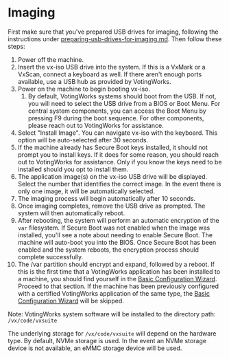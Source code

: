 # Imaging

First make sure that you've prepared USB drives for imaging, following the instructions under [preparing-usb-drives-for-imaging.md](preparing-usb-drives-for-imaging.md "mention"). Then follow these steps:

1. Power off the machine.
2. Insert the vx-iso USB drive into the system. If this is a VxMark or a VxScan, connect a keyboard as well. If there aren't enough ports available, use a USB hub as provided by VotingWorks.
3. Power on the machine to begin booting vx-iso.&#x20;
   1. By default, VotingWorks systems should boot from the USB. If not, you will need to select the USB drive from a BIOS or Boot Menu. For central system components, you can access the Boot Menu by pressing F9 during the boot sequence. For other components, please reach out to VotingWorks for assistance.
4. Select "Install Image". You can navigate vx-iso with the keyboard. This option will be auto-selected after 30 seconds.
5. If the machine already has Secure Boot keys installed, it should not prompt you to install keys. If it does for some reason, you should reach out to VotingWorks for assistance. Only if you know the keys need to be installed should you opt to install them.
6. The application image(s) on the vx-iso USB drive will be displayed. Select the number that identifies the correct image. In the event there is only one image, it will be automatically selected.
7. The imaging process will begin automatically after 10 seconds.&#x20;
8. Once imaging completes, remove the USB drive as prompted. The system will then automatically reboot.
9. After rebooting, the system will perform an automatic encryption of the `var` filesystem. If Secure Boot was not enabled when the image was installed, you'll see a note about needing to enable Secure Boot. The machine will auto-boot you into the BIOS. Once Secure Boot has been enabled and the system reboots, the encryption process should complete successfully.&#x20;
10. The /var partition should encrypt and expand, followed by a reboot. If this is the first time that a VotingWorks application has been installed to a machine, you should find yourself in the [Basic Configuration Wizard](basic-configuration-wizard.md). Proceed to that section. If the machine has been previously configured with a certified VotingWorks application of the same type, the [Basic Configuration Wizard](basic-configuration-wizard.md) will be skipped.

Note: VotingWorks system software will be installed to the directory path: `/vx/code/vxsuite`

The underlying storage for `/vx/code/vxsuite` will depend on the hardware type. By default, NVMe storage is used. In the event an NVMe storage device is not available, an eMMC storage device will be used.
